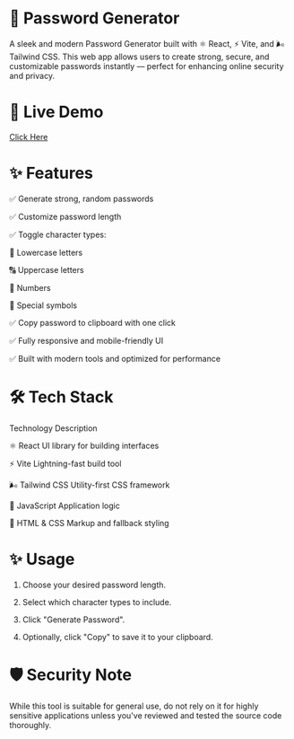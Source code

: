 # 🔐 Password Generator
A sleek and modern Password Generator built with ⚛️ React, ⚡ Vite, and 🌬️ Tailwind CSS. This web app allows users to create strong, secure, and customizable passwords instantly — perfect for enhancing online security and privacy.

# 📸 Live Demo

[Click Here](https://basic-yssf.vercel.app/)

# ✨ Features

✅ Generate strong, random passwords

✅ Customize password length

✅ Toggle character types:

🔡 Lowercase letters

🔠 Uppercase letters

🔢 Numbers

🔣 Special symbols

✅ Copy password to clipboard with one click

✅ Fully responsive and mobile-friendly UI

✅ Built with modern tools and optimized for performance

# 🛠️ Tech Stack

Technology      	                   Description

⚛️ React                	UI library for building interfaces

⚡ Vite	                     Lightning-fast build tool

🌬️ Tailwind CSS	             Utility-first CSS framework

🧪 JavaScript	                   Application logic

🧱 HTML & CSS             	Markup and fallback styling

# ✨ Usage

1. Choose your desired password length.

2. Select which character types to include.

3. Click "Generate Password".

4. Optionally, click "Copy" to save it to your clipboard.


# 🛡️ Security Note

While this tool is suitable for general use, do not rely on it for highly sensitive applications unless you've reviewed and tested the source code thoroughly.



